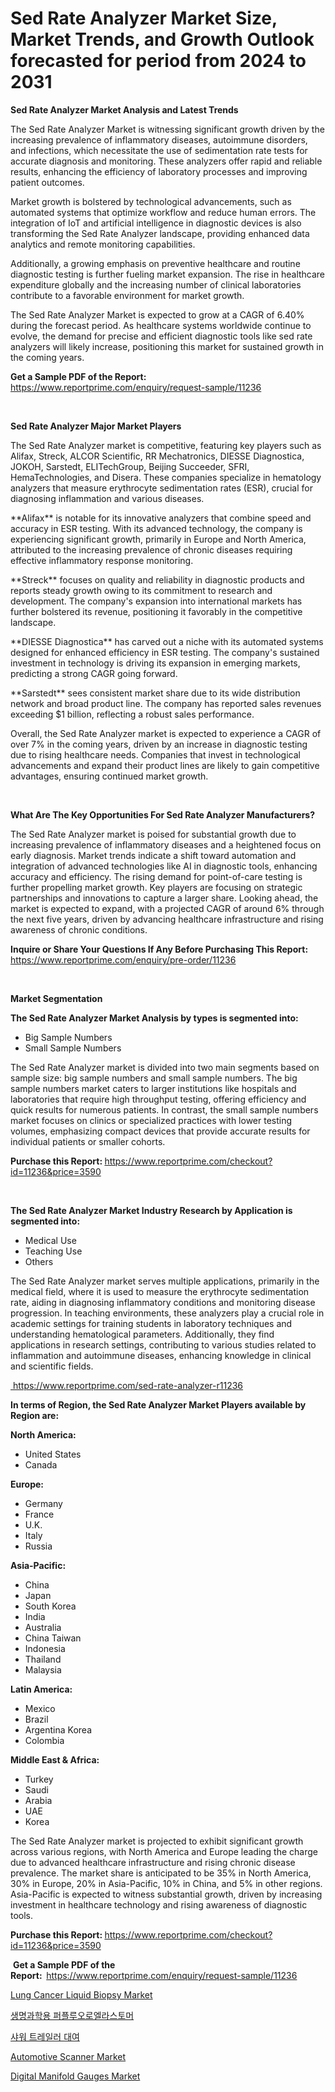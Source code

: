 <p><h1>Sed Rate Analyzer Market Size, Market Trends, and Growth Outlook forecasted for period from 2024 to 2031</h1></p><p><strong>Sed Rate Analyzer Market Analysis and Latest Trends</strong></p>
<p><p>The Sed Rate Analyzer Market is witnessing significant growth driven by the increasing prevalence of inflammatory diseases, autoimmune disorders, and infections, which necessitate the use of sedimentation rate tests for accurate diagnosis and monitoring. These analyzers offer rapid and reliable results, enhancing the efficiency of laboratory processes and improving patient outcomes.</p><p>Market growth is bolstered by technological advancements, such as automated systems that optimize workflow and reduce human errors. The integration of IoT and artificial intelligence in diagnostic devices is also transforming the Sed Rate Analyzer landscape, providing enhanced data analytics and remote monitoring capabilities.</p><p>Additionally, a growing emphasis on preventive healthcare and routine diagnostic testing is further fueling market expansion. The rise in healthcare expenditure globally and the increasing number of clinical laboratories contribute to a favorable environment for market growth.</p><p>The Sed Rate Analyzer Market is expected to grow at a CAGR of 6.40% during the forecast period. As healthcare systems worldwide continue to evolve, the demand for precise and efficient diagnostic tools like sed rate analyzers will likely increase, positioning this market for sustained growth in the coming years.</p></p>
<p><strong>Get a Sample PDF of the Report:&nbsp;</strong> <a href="https://www.reportprime.com/enquiry/request-sample/11236">https://www.reportprime.com/enquiry/request-sample/11236</a></p>
<p>&nbsp;</p>
<p><strong>Sed Rate Analyzer Major Market Players</strong></p>
<p><p>The Sed Rate Analyzer market is competitive, featuring key players such as Alifax, Streck, ALCOR Scientific, RR Mechatronics, DIESSE Diagnostica, JOKOH, Sarstedt, ELITechGroup, Beijing Succeeder, SFRI, HemaTechnologies, and Disera. These companies specialize in hematology analyzers that measure erythrocyte sedimentation rates (ESR), crucial for diagnosing inflammation and various diseases.</p><p>**Alifax** is notable for its innovative analyzers that combine speed and accuracy in ESR testing. With its advanced technology, the company is experiencing significant growth, primarily in Europe and North America, attributed to the increasing prevalence of chronic diseases requiring effective inflammatory response monitoring.</p><p>**Streck** focuses on quality and reliability in diagnostic products and reports steady growth owing to its commitment to research and development. The company's expansion into international markets has further bolstered its revenue, positioning it favorably in the competitive landscape.</p><p>**DIESSE Diagnostica** has carved out a niche with its automated systems designed for enhanced efficiency in ESR testing. The company's sustained investment in technology is driving its expansion in emerging markets, predicting a strong CAGR going forward.</p><p>**Sarstedt** sees consistent market share due to its wide distribution network and broad product line. The company has reported sales revenues exceeding $1 billion, reflecting a robust sales performance.</p><p>Overall, the Sed Rate Analyzer market is expected to experience a CAGR of over 7% in the coming years, driven by an increase in diagnostic testing due to rising healthcare needs. Companies that invest in technological advancements and expand their product lines are likely to gain competitive advantages, ensuring continued market growth.</p></p>
<p>&nbsp;</p>
<p><strong>What Are The Key Opportunities For Sed Rate Analyzer Manufacturers?</strong></p>
<p><p>The Sed Rate Analyzer market is poised for substantial growth due to increasing prevalence of inflammatory diseases and a heightened focus on early diagnosis.  Market trends indicate a shift toward automation and integration of advanced technologies like AI in diagnostic tools, enhancing accuracy and efficiency. The rising demand for point-of-care testing is further propelling market growth. Key players are focusing on strategic partnerships and innovations to capture a larger share. Looking ahead, the market is expected to expand, with a projected CAGR of around 6% through the next five years, driven by advancing healthcare infrastructure and rising awareness of chronic conditions.</p></p>
<p><strong>Inquire or Share Your Questions If Any Before Purchasing This Report:</strong> <a href="https://www.reportprime.com/enquiry/pre-order/11236">https://www.reportprime.com/enquiry/pre-order/11236</a></p>
<p>&nbsp;</p>
<p><strong>Market Segmentation</strong></p>
<p><strong>The Sed Rate Analyzer Market Analysis by types is segmented into:</strong></p>
<p><ul><li>Big Sample Numbers</li><li>Small Sample Numbers</li></ul></p>
<p><p>The Sed Rate Analyzer market is divided into two main segments based on sample size: big sample numbers and small sample numbers. The big sample numbers market caters to larger institutions like hospitals and laboratories that require high throughput testing, offering efficiency and quick results for numerous patients. In contrast, the small sample numbers market focuses on clinics or specialized practices with lower testing volumes, emphasizing compact devices that provide accurate results for individual patients or smaller cohorts.</p></p>
<p><strong>Purchase this Report:&nbsp;</strong><a href="https://www.reportprime.com/checkout?id=11236&price=3590">https://www.reportprime.com/checkout?id=11236&price=3590</a></p>
<p>&nbsp;</p>
<p><strong>The Sed Rate Analyzer Market Industry Research by Application is segmented into:</strong></p>
<p><ul><li>Medical Use</li><li>Teaching Use</li><li>Others</li></ul></p>
<p><p>The Sed Rate Analyzer market serves multiple applications, primarily in the medical field, where it is used to measure the erythrocyte sedimentation rate, aiding in diagnosing inflammatory conditions and monitoring disease progression. In teaching environments, these analyzers play a crucial role in academic settings for training students in laboratory techniques and understanding hematological parameters. Additionally, they find applications in research settings, contributing to various studies related to inflammation and autoimmune diseases, enhancing knowledge in clinical and scientific fields.</p></p>
<p><a href="https://www.reportprime.com/sed-rate-analyzer-r11236">&nbsp;https://www.reportprime.com/sed-rate-analyzer-r11236</a></p>
<p><strong>In terms of Region, the Sed Rate Analyzer Market Players available by Region are:</strong></p>
<p>
    <p> <strong> North America: </strong>
        <ul>
            <li>United States</li>
            <li>Canada</li>
        </ul>
        </p> 
    <p> <strong> Europe: </strong>
        <ul>
            <li>Germany</li>
            <li>France</li>
            <li>U.K.</li>
            <li>Italy</li>
            <li>Russia</li>
        </ul>
        </p> 
    <p> <strong> Asia-Pacific: </strong>
        <ul>
            <li>China</li>
            <li>Japan</li>
            <li>South Korea</li>
            <li>India</li>
            <li>Australia</li>
            <li>China Taiwan</li>
            <li>Indonesia</li>
            <li>Thailand</li>
            <li>Malaysia</li>
        </ul>
        </p> 
    <p> <strong> Latin America: </strong>
        <ul>
            <li>Mexico</li>
            <li>Brazil</li>
            <li>Argentina Korea</li>
            <li>Colombia</li>
        </ul>
        </p> 
    <p> <strong> Middle East & Africa: </strong>
        <ul>
            <li>Turkey</li>
            <li>Saudi</li>
            <li>Arabia</li>
            <li>UAE</li>
            <li>Korea</li>
        </ul>
    </p>
    </p>
<p><p>The Sed Rate Analyzer market is projected to exhibit significant growth across various regions, with North America and Europe leading the charge due to advanced healthcare infrastructure and rising chronic disease prevalence. The market share is anticipated to be 35% in North America, 30% in Europe, 20% in Asia-Pacific, 10% in China, and 5% in other regions. Asia-Pacific is expected to witness substantial growth, driven by increasing investment in healthcare technology and rising awareness of diagnostic tools.</p></p>
<p><strong>Purchase this Report: </strong><a href="https://www.reportprime.com/checkout?id=11236&price=3590">https://www.reportprime.com/checkout?id=11236&price=3590</a></p>
<p>&nbsp;<strong>Get a Sample PDF of the Report:&nbsp;&nbsp;</strong><a href="https://www.reportprime.com/enquiry/request-sample/11236">https://www.reportprime.com/enquiry/request-sample/11236</a></p>
<p><strong></strong></p>
<p><p><a href="https://www.linkedin.com/pulse/future-insights-lung-cancer-liquid-biopsy-market-trends-regional-ejulc?trackingId=%2FacRlAaVRySzyyM5hH%2Fu7A%3D%3D">Lung Cancer Liquid Biopsy Market</a></p><p><a href="https://medium.com/@chungcameron76/%EC%84%B8%EA%B3%84-perfluoroelastomers-for-lifescience-market-%EC%9D%80-2024%EC%97%90%EC%84%9C-2031%EB%A1%9C-%EC%97%B0%ED%8F%89%EA%B7%A0-%EC%A6%9D%EA%B0%80%EC%9C%A8%EC%9D%84-%EB%B3%B4%EC%9D%BC-%EA%B2%83%EC%9C%BC%EB%A1%9C-%EC%98%88%EC%83%81%EB%90%A9%EB%8B%88%EB%8B%A4-f6951d147495">생명과학용 퍼플루오로엘라스토머</a></p><p><a href="https://medium.com/@chungcameron76/%EA%B8%80%EB%A1%9C%EB%B2%8C-%EC%83%A4%EC%9B%8C-%ED%8A%B8%EB%A0%88%EC%9D%BC%EB%9F%AC-%EC%9E%84%EB%8C%80-%EC%8B%9C%EC%9E%A5-%EA%B7%9C%EB%AA%A8-%EB%B0%8F-%EC%8B%9C%EC%9E%A5-%EB%8F%99%ED%96%A5-%EB%B6%84%EC%84%9D-%EC%A7%80%EC%97%AD-%EC%A0%84%EB%A7%9D-%EB%B0%8F-%EA%B2%BD%EC%9F%81-%EC%A0%84%EB%9E%B5-2024%EB%85%84%EB%B6%80%ED%84%B0-2031%EB%85%84%EA%B9%8C%EC%A7%80-%EC%98%88%EC%B8%A1-6879b81c897e">샤워 트레일러 대여</a></p><p><a href="https://issuu.com/reportprime-2/docs/automotive-scanner-market-size-2030_bb334a7b229430">Automotive Scanner Market</a></p><p><a href="https://issuu.com/reportprime-2/docs/digital-manifold-gauges-market-size_beec7eaab0fc55">Digital Manifold Gauges Market</a></p></p>